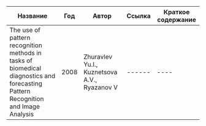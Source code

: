| Название | Год | Автор | Ссылка | Краткое содержание |
| -------- | --- | ----- | ------ | ------------------ |
| The use of pattern recognition methods in tasks of biomedical diagnostics and forecasting Pattern Recognition and Image Analysis |2008 | Zhuravlev Yu.I., Kuznetsova A.V., Ryazanov V | ------ | ---- |
